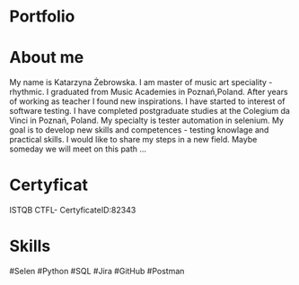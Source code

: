 # Portfolio

# About me
My name is Katarzyna Żebrowska. I am master of music art speciality - rhythmic. I graduated from Music Academies in Poznań,Poland. After years of working as teacher I found new inspirations. I have started to interest of software testing. I have completed postgraduate studies at the Colegium da Vinci in Poznań, Poland. My specialty is tester automation in selenium. My goal is to develop new skills and competences - testing knowlage and practical skills. I would like to share my steps in a new field. Maybe someday we will meet on this path ...

# Certyficat
ISTQB CTFL- CertyficateID:82343

# Skills
#Selen
#Python
#SQL
#Jira
#GitHub
#Postman
